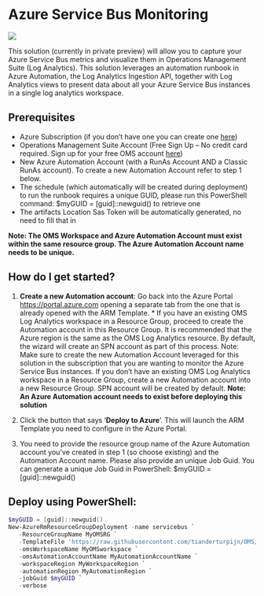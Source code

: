 # Azure Service Bus Monitoring

<a href="https://portal.azure.com/#create/Microsoft.Template/uri/https%3A%2F%2Fraw.githubusercontent.com%2Ftianderturpijn%2FOMS%2Fmaster%2FServiceBus%2Fazuredeploy.json" target="_blank">
    <img src="http://azuredeploy.net/deploybutton.png"/>
</a>

This solution (currently in private preview) will allow you to capture your Azure Service Bus metrics and visualize them in Operations Management Suite (Log Analytics). This solution leverages an automation runbook in Azure Automation, the Log Analytics Ingestion API, together with Log Analytics views to present data about all your Azure Service Bus instances in a single log analytics workspace. 

## Prerequisites

+ Azure Subscription (if you don’t have one you can create one [here](https://azure.microsoft.com/en-us/free/))
+ Operations Management Suite Account (Free Sign Up – No credit card required. Sign up for your free OMS account [here](https://www.microsoft.com/en-us/cloud-platform/operations-management-suite))
+ New Azure Automation Account (with a RunAs Account AND a Classic RunAs account). To create a new Automation Account refer to step 1 below.
+ The schedule (which automatically will be created during deployment) to run the runbook requires a unique GUID, please run this PowerShell command: $myGUID = [guid]::newguid() to retrieve one
+ The artifacts Location Sas Token will be automatically generated, no need to fill that in

**Note: The OMS Workspace and Azure Automation Account must exist within the same resource group. The Azure Automation Account name needs to be unique.**

## How do I get started?

1. **Create a new Automation account**: Go back into the Azure Portal https://portal.azure.com opening a separate tab from the one that is already opened with the ARM Template. * If you have an existing OMS Log Analytics workspace in a Resource Group, proceed to create the Automation account in this Resource Group. It is recommended that the Azure region is the same as the OMS Log Analytics resource. By default, the wizard will create an SPN account as part of this process. Note: Make sure to create the new Automation Account leveraged for this solution in the subscription that you are wanting to monitor the Azure Service Bus instances. If you don’t have an existing OMS Log Analytics workspace in a Resource Group, create a new Automation account into a new Resource Group. SPN account will be created by default.
**Note: An Azure Automation account needs to exist before deploying this solution**

2. Click the button that says ‘**Deploy to Azure**’. This will launch the ARM Template you need to configure in the Azure Portal.
  
3. You need to provide the resource group name of the Azure Automation account you've created in step 1 (so choose existing) and the Automation Account name. Please also provide an unique Job Guid. You can generate a unique Job Guid in PowerShell: $myGUID = [guid]::newguid()

## Deploy using PowerShell:
````powershell
$myGUID = [guid]::newguid() 
New-AzureRmResourceGroupDeployment -name servicebus `
   -ResourceGroupName MyOMSRG `
   -TemplateFile 'https://raw.githubusercontent.com/tianderturpijn/OMS/master/ServiceBus/azuredeploy.json' `
   -omsWorkspaceName MyOMSworkspace `
   -omsAutomationAccountName MyAutomationAccountName `
   -workspaceRegion MyWorkspaceRegion `
   -automationRegion MyAutomationRegion `
   -jobGuid $myGUID `
   -verbose 
                                
````     
